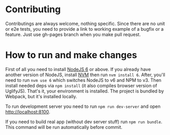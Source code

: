 # Contributing

Contributings are always welcome, nothing specific. Since there are no unit or e2e tests, you need to provide a link to working example of a bugfix or a feature. Just use gh-pages branch when you make pull request.

# How to run and make changes

First of all you need to install [NodeJS 6](https://nodejs.org/en/) or above. If you already have another version of NodeJS, install [NVM](https://github.com/creationix/nvm) then run ``nvm install 6``. After, you'll need to run ``nvm use 6`` which switches NodeJS to v6 and NPM to v3. Then install needed deps via ``npm install`` (it also compiles browser version of UglifyJS). That's it, your environment is installed. The project is bundled by Webpack, but it's installed locally.

To run development server you need to run ``npm run dev-server`` and open [http://localhost:8100](http://localhost:8100).

If you need to build real app (without dev server stuff) run ``npm run bundle``. This command will be run automatically before commit.
